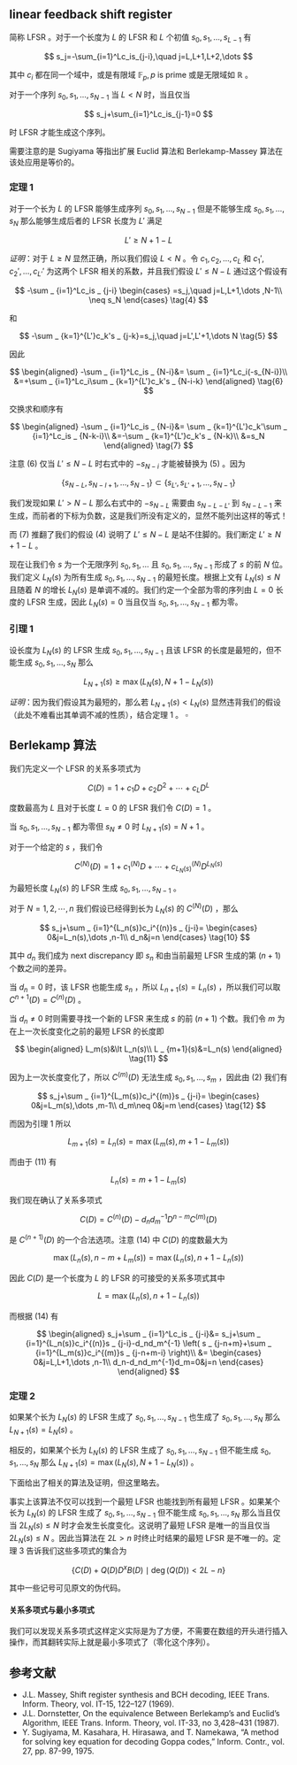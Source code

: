 ## linear feedback shift register

简称 LFSR 。对于一个长度为 $L$ 的 LFSR 和 $L$ 个初值 $s_0,s_1,\dots ,s_{L-1}$ 有

$$
s_j=-\sum_{i=1}^Lc_is_{j-i},\quad j=L,L+1,L+2,\dots
$$

其中 $c_i$ 都在同一个域中，或是有限域 $\mathbb{F} _ p,p\text{ is prime}$ 或是无限域如 $\mathbb{R}$ 。

对于一个序列 $s_0,s_1,\dots ,s_{N-1}$ 当 $L\lt N$ 时，当且仅当

$$
s_j+\sum_{i=1}^Lc_is_{j-1}=0
$$

时 LFSR 才能生成这个序列。

需要注意的是 Sugiyama 等指出扩展 Euclid 算法和 Berlekamp-Massey 算法在该处应用是等价的。

### 定理 1

对于一个长为 $L$ 的 LFSR 能够生成序列 $s_0,s_1,\dots ,s _ {N-1}$ 但是不能够生成 $s_0,s_1,\dots ,s_N$ 那么能够生成后者的 LFSR 长度为 $L'$ 满足

$$
L'\geq N+1-L\tag{3}
$$

*证明*：对于 $L\geq N$ 显然正确，所以我们假设 $L\lt N$ 。令 $c_1,c_2,\dots ,c_L$ 和 $c_1',c_2',\dots ,c _ {L'}'$ 为这两个 LFSR 相关的系数，并且我们假设 $L'\leq N-L$ 通过这个假设有

$$
-\sum _ {i=1}^Lc_is _ {j-i}
\begin{cases}
=s_j,\quad j=L,L+1,\dots ,N-1\\
\neq s_N
\end{cases}
\tag{4}
$$

和

$$
-\sum _ {k=1}^{L'}c_k's _ {j-k}=s_j,\quad j=L',L'+1,\dots N
\tag{5}
$$

因此

$$
\begin{aligned}
-\sum _ {i=1}^Lc_is _ {N-i}&=
\sum _ {i=1}^Lc_i(-s_{N-i})\\
&=+\sum _ {i=1}^Lc_i\sum _ {k=1}^{L'}c_k's _ {N-i-k}
\end{aligned}
\tag{6}
$$

交换求和顺序有

$$
\begin{aligned}
-\sum _ {i=1}^Lc_is _ {N-i}&=
\sum _ {k=1}^{L'}c_k'\sum _ {i=1}^Lc_is _ {N-k-i}\\
&=-\sum _ {k=1}^{L'}c_k's _ {N-k}\\
&=s_N
\end{aligned}
\tag{7}
$$

注意 $(6)$ 仅当 $L'\leq N-L$ 时右式中的 $-s _ {N-i}$ 才能被替换为 $(5)$ 。因为

$$
\lbrace s _ {N-L},s _ {N-l+1},\dots ,s _ {N-1}\rbrace \subset\lbrace s _ {L'},s _ {L'+1},\dots ,s _{N-1}\rbrace
$$

我们发现如果 $L'\gt N-L$ 那么右式中的 $-s _ {N-L}$ 需要由 $s _ {N-L-L'}$ 到 $s _ {N-L-1}$ 来生成，而前者的下标为负数，这是我们所没有定义的，显然不能列出这样的等式！

而 $(7)$ 推翻了我们的假设 $(4)$ 说明了 $L'\leq N-L$ 是站不住脚的。我们断定 $L'\geq N+1-L$ 。

现在让我们令 $s$ 为一个无限序列 $s_0,s_1,\dots$ 且 $s_0,s_1,\dots ,s _ {N-1}$ 形成了 $s$ 的前 $N$ 位。我们定义 $L_N(s)$ 为所有生成 $s_0,s_1,\dots ,s _ {N-1}$ 的最短长度。根据上文有 $L_N(s)\leq N$ 且随着 $N$ 的增长 $L_N(s)$ 是单调不减的。我们约定一个全部为零的序列由 $L=0$ 长度的 LFSR 生成，因此 $L_N(s)=0$ 当且仅当 $s_0,s_1,\dots ,s _ {N-1}$ 都为零。

### 引理 1

设长度为 $L_N(s)$ 的 LFSR 生成 $s_0,s_1,\dots ,s _ {N-1}$ 且该 LFSR 的长度是最短的，但不能生成 $s_0,s_1,\dots ,s_N$ 那么

$$
L_{N+1}(s)\geq \max(L_N(s),N+1-L_N(s))
$$

*证明*：因为我们假设其为最短的，那么若 $L _ {N+1}(s)\lt L_N(s)$ 显然违背我们的假设（此处不难看出其单调不减的性质），结合定理 1 。 $\square$

## Berlekamp 算法

我们先定义一个 LFSR 的关系多项式为

$$
C(D)=1+c_1D+c_2D^2+\cdots +c_LD^L
\tag{8}
$$

度数最高为 $L$ 且对于长度 $L=0$ 的 LFSR 我们令 $C(D)=1$ 。

当 $s_0,s_1,\dots ,s _ {N-1}$ 都为零但 $s_N\neq 0$ 时 $L _ {N+1}(s)=N+1$ 。

对于一个给定的 $s$ ，我们令

$$
C^{(N)}(D)=1+c_1^{(N)}D+\cdots +c _ {L_N(s)}^{(N)}D^{L_N(s)}
\tag{9}
$$

为最短长度 $L_N(s)$ 的 LFSR 生成 $s_0,s_1,\dots ,s _ {N-1}$ 。

对于 $N=1,2,\cdots ,n$ 我们假设已经得到长为 $L_N(s)$ 的 $C^{(N)}(D)$ ，那么

$$
s_j+\sum _ {i=1}^{L_n(s)}c_i^{(n)}s _ {j-i}=
\begin{cases}
0&j=L_n(s),\dots ,n-1\\
d_n&j=n
\end{cases}
\tag{10}
$$

其中 $d_n$ 我们成为 next discrepancy 即 $s_n$ 和由当前最短 LFSR 生成的第 $(n+1)$ 个数之间的差异。

当 $d_n=0$ 时，该 LFSR 也能生成 $s_n$ ，所以 $L _ {n+1}(s)=L_n(s)$ ，所以我们可以取 $C^{n+1}(D)=C^{(n)}(D)$ 。

当 $d_n\neq 0$ 时则需要寻找一个新的 LFSR 来生成 $s$ 的前 $(n+1)$ 个数。我们令 $m$ 为在上一次长度变化之前的最短 LFSR 的长度即

$$
\begin{aligned}
L_m(s)&\lt L_n(s)\\
L _ {m+1}(s)&=L_n(s)
\end{aligned}
\tag{11}
$$

因为上一次长度变化了，所以 $C^{(m)}(D)$ 无法生成 $s_0,s_1,\dots ,s_m$ ，因此由 $(2)$ 我们有

$$
s_j+\sum _ {i=1}^{L_m(s)}c_i^{(m)}s _ {j-i}=
\begin{cases}
0&j=L_m(s),\dots ,m-1\\
d_m\neq 0&j=m
\end{cases}
\tag{12}
$$

而因为引理 1 所以

$$
L _ {m+1}(s)=L_n(s)=\max(L_m(s),m+1-L_m(s))
$$

而由于 $(11)$ 有

$$
L_n(s)=m+1-L_m(s)
\tag{13}
$$

我们现在确认了关系多项式

$$
C(D)=C^{(n)}(D)-d_nd_m^{-1}D^{n-m}C^{(m)}(D)
\tag{14}
$$

是 $C^{(n+1)}(D)$ 的一个合法选项。注意 $(14)$ 中 $C(D)$ 的度数最大为

$$
\max(L_n(s),n-m+L_m(s))=\max(L_n(s),n+1-L_n(s))
$$

因此 $C(D)$ 是一个长度为 $L$ 的 LFSR 的可接受的关系多项式其中

$$
L=\max(L_n(s),n+1-L_n(s))
\tag{15}
$$

而根据 $(14)$ 有

$$
\begin{aligned}
s_j+\sum _ {i=1}^Lc_is _ {j-i}&=
s_j+\sum _ {i=1}^{L_n(s)}c_i^{(n)}s _ {j-i}-d_nd_m^{-1}
\left(
s _ {j-n+m}+\sum _ {i=1}^{L_m(s)}c_i^{(m)}s _ {j-n+m-i}
\right)\\
&=
\begin{cases}
0&j=L,L+1,\dots ,n-1\\
d_n-d_nd_m^{-1}d_m=0&j=n
\end{cases}
\end{aligned}
$$

### 定理 2

如果某个长为 $L_N(s)$ 的 LFSR 生成了 $s_0,s_1,\dots ,s_{N-1}$ 也生成了 $s_0,s_1,\dots ,s_N$ 那么 $L_{N+1}(s)=L_N(s)$ 。

相反的，如果某个长为 $L_N(s)$ 的 LFSR 生成了 $s_0,s_1,\dots ,s_{N-1}$ 但不能生成 $s_0,s_1,\dots ,s_N$ 那么 $L_{N+1}(s)=\max(L_N(s),N+1-L_N(s))$ 。

下面给出了相关的算法及证明，但这里略去。

事实上该算法不仅可以找到一个最短 LFSR 也能找到所有最短 LFSR 。如果某个长为 $L_N(s)$ 的 LFSR 生成了 $s_0,s_1,\dots ,s_{N-1}$ 但不能生成 $s_0,s_1,\dots ,s_N$ 那么当且仅当 $2L_N(s)\leq N$ 时才会发生长度变化。这说明了最短 LFSR 是唯一的当且仅当 $2L_N(s)\leq N$ 。因此当算法在 $2L\gt n$ 时终止时结果的最短 LFSR 是不唯一的。定理 3 告诉我们这些多项式的集合为

$$
\lbrace
C(D)+Q(D)D^xB(D)\mid \deg(Q(D))\lt 2L-n
\rbrace
$$

其中一些记号可见原文的伪代码。

#### 关系多项式与最小多项式

我们可以发现关系多项式这样定义实际是为了方便，不需要在数组的开头进行插入操作，而其翻转实际上就是最小多项式了（零化这个序列）。

## 参考文献

- J.L. Massey, Shift register synthesis and BCH decoding, IEEE Trans. Inform. Theory, vol. IT-15,
122–127 (1969).
- J.L. Dornstetter, On the equivalence Between Berlekamp’s and Euclid’s Algorithm, IEEE Trans.
Inform. Theory, vol. IT-33, no 3,428–431 (1987).
- Y. Sugiyama, M. Kasahara, H. Hirasawa, and T. Namekawa, “A method for solving key equation for decoding Goppa codes,” Inform. Contr., vol. 27, pp. 87-99, 1975.
